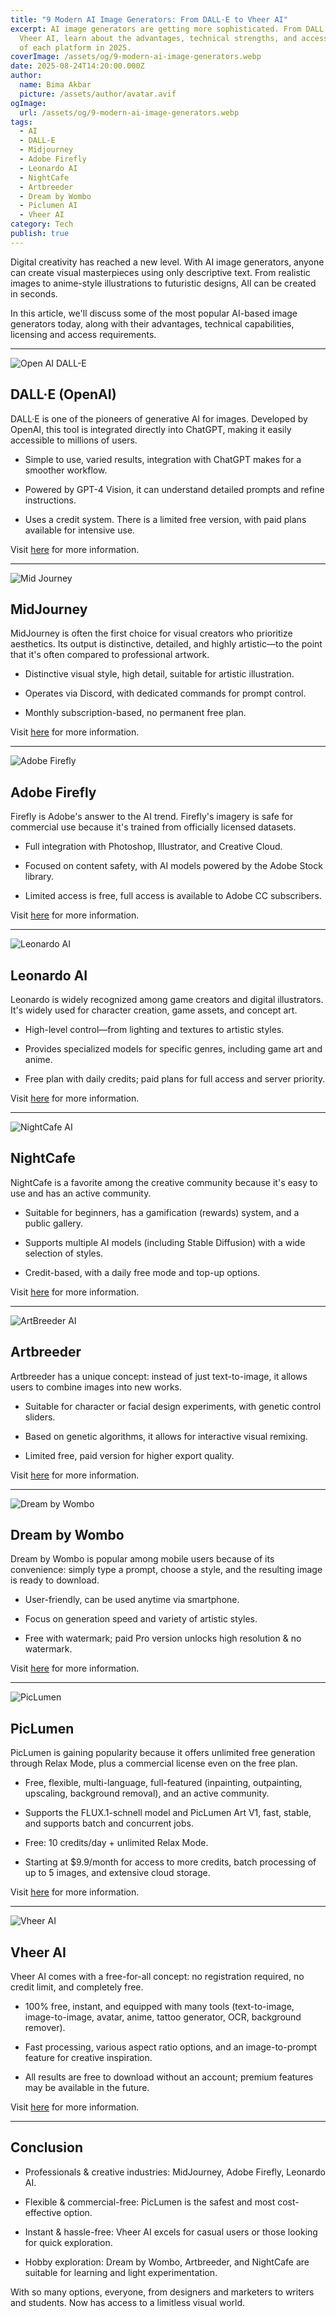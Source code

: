 ```yaml
---
title: "9 Modern AI Image Generators: From DALL·E to Vheer AI"
excerpt: AI image generators are getting more sophisticated. From DALL·E to
  Vheer AI, learn about the advantages, technical strengths, and accessibility
  of each platform in 2025.
coverImage: /assets/og/9-modern-ai-image-generators.webp
date: 2025-08-24T14:20:00.000Z
author:
  name: Bima Akbar
  picture: /assets/author/avatar.avif
ogImage:
  url: /assets/og/9-modern-ai-image-generators.webp
tags:
  - AI
  - DALL-E
  - Midjourney
  - Adobe Firefly
  - Leonardo AI
  - NightCafe
  - Artbreeder
  - Dream by Wombo
  - Piclumen AI
  - Vheer AI
category: Tech
publish: true
---
```

Digital creativity has reached a new level. With AI image generators, anyone can create visual masterpieces using only descriptive text. From realistic images to anime-style illustrations to futuristic designs, All can be created in seconds.

In this article, we'll discuss some of the most popular AI-based image generators today, along with their advantages, technical capabilities, licensing and access requirements.

* * *

![Open AI DALL-E](https://bimaakbar.bimasaktiakbarr.workers.dev/assets/images/openai.webp)

## DALL·E (OpenAI)

DALL·E is one of the pioneers of generative AI for images. Developed by OpenAI, this tool is integrated directly into ChatGPT, making it easily accessible to millions of users.

*   Simple to use, varied results, integration with ChatGPT makes for a smoother workflow.
    
*   Powered by GPT-4 Vision, it can understand detailed prompts and refine instructions.
    
*   Uses a credit system. There is a limited free version, with paid plans available for intensive use.
    

Visit [here](https://openai.com/index/dall-e-3/) for more information.

* * *

  
![Mid Journey](https://bimaakbar.bimasaktiakbarr.workers.dev/assets/images/midjourney.webp)

## MidJourney

MidJourney is often the first choice for visual creators who prioritize aesthetics. Its output is distinctive, detailed, and highly artistic—to the point that it's often compared to professional artwork.

*   Distinctive visual style, high detail, suitable for artistic illustration.
    
*   Operates via Discord, with dedicated commands for prompt control.
    
*   Monthly subscription-based, no permanent free plan.
    

Visit [here](https://www.midjourney.com/) for more information.

* * *

![Adobe Firefly](https://bimaakbar.bimasaktiakbarr.workers.dev/assets/images/firefly.webp)

## Adobe Firefly

Firefly is Adobe's answer to the AI ​​trend. Firefly's imagery is safe for commercial use because it's trained from officially licensed datasets.

*   Full integration with Photoshop, Illustrator, and Creative Cloud.
    
*   Focused on content safety, with AI models powered by the Adobe Stock library.
    
*   Limited access is free, full access is available to Adobe CC subscribers.
    

Visit [here](https://www.adobe.com/products/firefly.html) for more information.

* * *

![Leonardo AI](https://bimaakbar.bimasaktiakbarr.workers.dev/assets/images/leonardo.webp)

## Leonardo AI

Leonardo is widely recognized among game creators and digital illustrators. It's widely used for character creation, game assets, and concept art.

*   High-level control—from lighting and textures to artistic styles.
    
*   Provides specialized models for specific genres, including game art and anime.
    
*   Free plan with daily credits; paid plans for full access and server priority.
    

Visit [here](https://leonardo.ai/) for more information.

* * *

![NightCafe AI](https://bimaakbar.bimasaktiakbarr.workers.dev/assets/images/nightcafe.webp)

## NightCafe

NightCafe is a favorite among the creative community because it's easy to use and has an active community.

*   Suitable for beginners, has a gamification (rewards) system, and a public gallery.
    
*   Supports multiple AI models (including Stable Diffusion) with a wide selection of styles.
    
*   Credit-based, with a daily free mode and top-up options.
    

Visit [here](https://creator.nightcafe.studio/) for more information.

* * *

![ArtBreeder AI](https://bimaakbar.bimasaktiakbarr.workers.dev/assets/images/artbreeder.webp)

## Artbreeder

Artbreeder has a unique concept: instead of just text-to-image, it allows users to combine images into new works.

*   Suitable for character or facial design experiments, with genetic control sliders.
    
*   Based on genetic algorithms, it allows for interactive visual remixing.
    
*   Limited free, paid version for higher export quality.
    

Visit [here](https://www.artbreeder.com/) for more information.

* * *

![Dream by Wombo](https://bimaakbar.bimasaktiakbarr.workers.dev/assets/images/dream.webp)

## Dream by Wombo

Dream by Wombo is popular among mobile users because of its convenience: simply type a prompt, choose a style, and the resulting image is ready to download.

*   User-friendly, can be used anytime via smartphone.
    
*   Focus on generation speed and variety of artistic styles.
    
*   Free with watermark; paid Pro version unlocks high resolution & no watermark.
    

Visit [here](https://dream.ai/) for more information.

* * *

![PicLumen](https://bimaakbar.bimasaktiakbarr.workers.dev/assets/images/piclumen.webp)

## PicLumen

PicLumen is gaining popularity because it offers unlimited free generation through Relax Mode, plus a commercial license even on the free plan.

*   Free, flexible, multi-language, full-featured (inpainting, outpainting, upscaling, background removal), and an active community.
    
*   Supports the FLUX.1-schnell model and PicLumen Art V1, fast, stable, and supports batch and concurrent jobs.
    
*   Free: 10 credits/day + unlimited Relax Mode.
    
*   Starting at $9.9/month for access to more credits, batch processing of up to 5 images, and extensive cloud storage.
    

Visit [here](https://www.piclumen.com/) for more information.

* * *

![Vheer AI](https://bimaakbar.bimasaktiakbarr.workers.dev/assets/images/vheer.webp)

## Vheer AI

Vheer AI comes with a free-for-all concept: no registration required, no credit limit, and completely free.

*   100% free, instant, and equipped with many tools (text-to-image, image-to-image, avatar, anime, tattoo generator, OCR, background remover).
    
*   Fast processing, various aspect ratio options, and an image-to-prompt feature for creative inspiration.
    
*   All results are free to download without an account; premium features may be available in the future.
    

Visit [here](https://vheer.com/) for more information.

* * *

## Conclusion

*   Professionals & creative industries: MidJourney, Adobe Firefly, Leonardo AI.
    
*   Flexible & commercial-free: PicLumen is the safest and most cost-effective option.
    
*   Instant & hassle-free: Vheer AI excels for casual users or those looking for quick exploration.
    
*   Hobby exploration: Dream by Wombo, Artbreeder, and NightCafe are suitable for learning and light experimentation.
    

With so many options, everyone, from designers and marketers to writers and students. Now has access to a limitless visual world.
